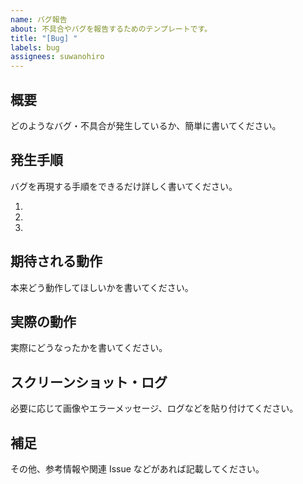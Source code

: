 ```yaml
---
name: バグ報告
about: 不具合やバグを報告するためのテンプレートです。
title: "[Bug] "
labels: bug
assignees: suwanohiro
---
```


## 概要

どのようなバグ・不具合が発生しているか、簡単に書いてください。

## 発生手順

バグを再現する手順をできるだけ詳しく書いてください。

1.
2.
3.

## 期待される動作

本来どう動作してほしいかを書いてください。

## 実際の動作

実際にどうなったかを書いてください。

## スクリーンショット・ログ

必要に応じて画像やエラーメッセージ、ログなどを貼り付けてください。

## 補足

その他、参考情報や関連 Issue などがあれば記載してください。
